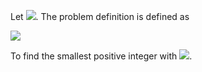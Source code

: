 Let <img src="https://render.githubusercontent.com/render/math?math=x,y,z %20\in \mathbb{N}^+">. The problem definition is defined as

<img src="https://render.githubusercontent.com/render/math?math=\dfrac{x}{y%2Bz}%2B\dfrac{y}{x%2Bz}%2B\dfrac{z}{x%2By} = 4">

To find the smallest positive integer with <img src="https://render.githubusercontent.com/render/math?math=x,y,z">.
